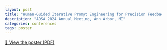 ```yaml
---
layout: post
title: "Human-Guided Iterative Prompt Engineering for Precision Feedback Message Authoring Using LLMs"
description: "ADSA 2024 Annual Meeting, Ann Arbor, MI"
categories: conferences
tags: poster
---
```


[📄 View the poster (PDF)](/assets/pdf/ADSA2024_Poster.pdf)
